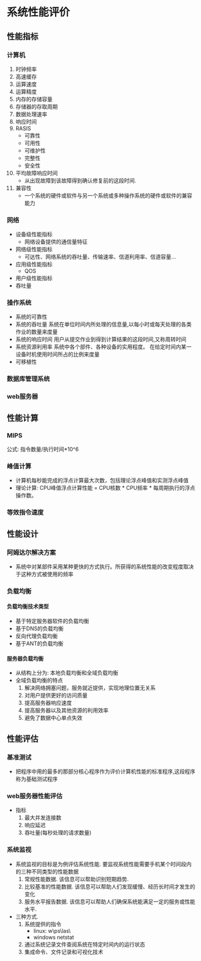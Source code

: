 # 系统性能评价

## 性能指标
### 计算机
1. 时钟频率
2. 高速缓存
3. 运算速度
4. 运算精度
5. 内存的存储容量
6. 存储器的存取周期
7. 数据处理速率
8. 响应时间
9. RASIS
    - 可靠性
    - 可用性
    - 可维护性
    - 完整性
    - 安全性
10. 平均故障响应时间
    - 从出现故障到该故障得到确认修复前的这段时间.
11. 兼容性
    - 一个系统的硬件或软件与另一个系统或多种操作系统的硬件或软件的兼容能力

### 网络
- 设备级性能指标
    - 网络设备提供的通信量特征
- 网络级性能指标
    - 可达性、网络系统的吞吐量、传输速率、信道利用率、信道容量...
- 应用级性能指标
    - QOS
- 用户级性能指标
- 吞吐量

### 操作系统
- 系统的可靠性
- 系统的吞吐量
    系统在单位时间内所处理的信息量,以每小时或每天处理的各类作业的数量来度量
- 系统的响应时间
    用户从提交作业到得到计算结果的这段时间,又称周转时间
- 系统资源利用率
    系统中各个部件、各种设备的实用程度。
    在给定时间内某一设备时机使用时间所占的比例来度量
- 可移植性

### 数据库管理系统


### web服务器


## 性能计算
### MIPS 
公式: 指令数量/执行时间*10^6
### 峰值计算
- 计算机每秒能完成的浮点计算最大次数，包括理论浮点峰值和实测浮点峰值
- 理论计算: CPU峰值浮点计算性能 = CPU核数 * CPU频率 * 每周期执行的浮点操作数。

### 等效指令速度



## 性能设计
### 阿姆达尔解决方案
- 系统中对某部件采用某种更快的方式执行。所获得的系统性能的改变程度取决于这种方式被使用的频率

### 负载均衡
#### 负载均衡技术类型
- 基于特定服务器软件的负载均衡
- 基于DNS的负载均衡
- 反向代理负载均衡
- 基于ANT的负载均衡

#### 服务器负载均衡
- 从结构上分为: 本地负载均衡和全域负载均衡
- 全域负载均衡的特点
    1. 解决网络拥塞问题，服务就近提供，实现地理位置无关系
    2. 对用户提供更好的访问质量
    3. 提高服务器响应速度
    4. 提高服务器以及其他资源的利用效率
    5. 避免了数据中心单点失效

## 性能评估

### 基准测试
- 把程序中用的最多的那部分核心程序作为评价计算机性能的标准程序,这段程序称为基础测试程序

### web服务器性能评估
- 指标
    1. 最大并发连接数
    2. 响应延迟
    3. 吞吐量(每秒处理的请求数量)
    
    
### 系统监视
- 系统监视的目标是为例评估系统性能. 要监视系统性能需要手机某个时间段内的三种不同类型的性能数据
    1. 常规性能数据. 该信息可以帮助识别短期趋势.
    2. 比较基准的性能数据. 该信息可以帮助人们发现缓慢、经历长时间才发生的变化
    3. 服务水平报告数据. 该信息可以帮助人们确保系统能满足一定的服务或性能水平.
- 三种方式.
    1. 系统提供的指令
        - linux: w\ps\las\
        - windows netstat
    2. 通过系统记录文件查阅系统在特定时间内的运行状态
    3. 集成命令、文件记录和可视化技术